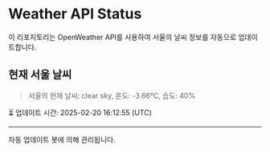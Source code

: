 
# Weather API Status

이 리포지토리는 OpenWeather API를 사용하여 서울의 날씨 정보를 자동으로 업데이트합니다.

## 현재 서울 날씨
> 서울의 현재 날씨: clear sky, 온도: -3.66°C, 습도: 40%

⏳ 업데이트 시간: 2025-02-20 16:12:55 (UTC)

---
자동 업데이트 봇에 의해 관리됩니다.
